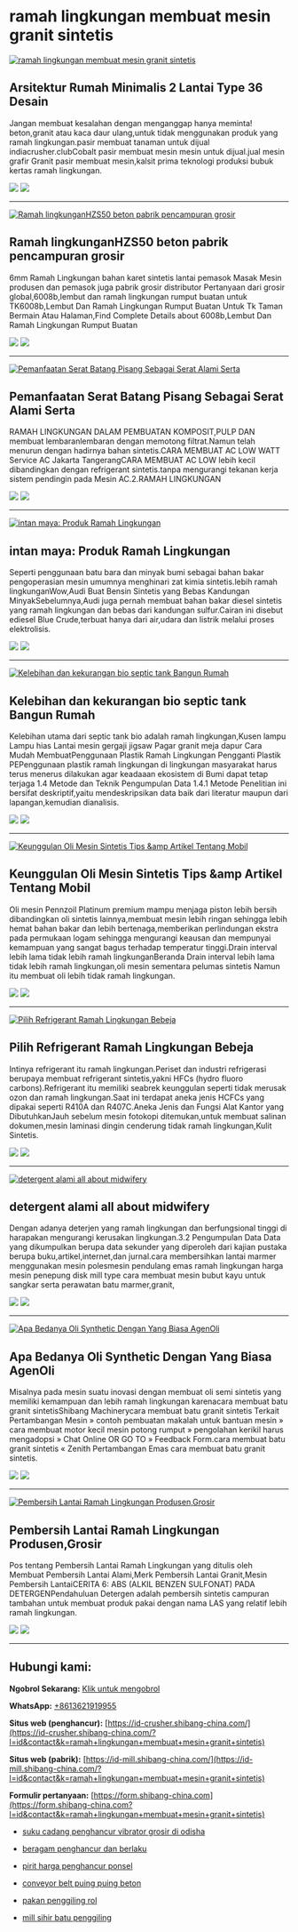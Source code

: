 # ramah lingkungan membuat mesin granit sintetis

<a href="https://swt.shibang-china.com/?l=id&img&k=ramah+lingkungan+membuat+mesin+granit+sintetis" target="_blank">![ramah lingkungan membuat mesin granit sintetis](http://static.shibang-china.com/all-800x300/883.jpg)</a>

## Arsitektur Rumah Minimalis 2 Lantai Type 36 Desain
Jangan membuat kesalahan dengan menganggap hanya meminta! beton,granit atau kaca daur ulang,untuk tidak menggunakan produk yang ramah lingkungan.pasir membuat tanaman untuk dijual indiacrusher.clubCobalt pasir membuat mesin mesin untuk dijual.jual mesin grafir Granit pasir membuat mesin,kalsit prima teknologi produksi bubuk kertas ramah lingkungan.


<a href="https://whatsapp.shibangsoft.com/WhatsApp.php" target="_blank" title="WhatsApp">![](http://static.shibang-china.com/icon/whatsapp.png)</a> <a href="https://swt.shibang-china.com/?l=id&icon&k=ramah+lingkungan+membuat+mesin+granit+sintetis" target="_blank">![](http://static.shibang-china.com/icon/chat-id.png)</a>

---

<a href="https://swt.shibang-china.com/?l=id&img&k=ramah+lingkungan+membuat+mesin+granit+sintetis" target="_blank">![Ramah lingkunganHZS50 beton pabrik pencampuran grosir](http://static.shibang-china.com/all-800x300/787.jpg)</a>

## Ramah lingkunganHZS50 beton pabrik pencampuran grosir
6mm Ramah Lingkungan bahan karet sintetis lantai pemasok Masak Mesin produsen dan pemasok juga pabrik grosir distributor Pertanyaan dari grosir global,6008b,lembut dan ramah lingkungan rumput buatan untuk TK6008b,Lembut Dan Ramah Lingkungan Rumput Buatan Untuk Tk Taman Bermain Atau Halaman,Find Complete Details about 6008b,Lembut Dan Ramah Lingkungan Rumput Buatan


<a href="https://whatsapp.shibangsoft.com/WhatsApp.php" target="_blank" title="WhatsApp">![](http://static.shibang-china.com/icon/whatsapp.png)</a> <a href="https://swt.shibang-china.com/?l=id&icon&k=ramah+lingkungan+membuat+mesin+granit+sintetis" target="_blank">![](http://static.shibang-china.com/icon/chat-id.png)</a>

---

<a href="https://swt.shibang-china.com/?l=id&img&k=ramah+lingkungan+membuat+mesin+granit+sintetis" target="_blank">![Pemanfaatan Serat Batang Pisang Sebagai Serat Alami Serta](http://static.shibang-china.com/all-800x300/687.jpg)</a>

## Pemanfaatan Serat Batang Pisang Sebagai Serat Alami Serta
RAMAH LINGKUNGAN DALAM PEMBUATAN KOMPOSIT,PULP DAN membuat lembaranlembaran dengan memotong filtrat.Namun telah menurun dengan hadirnya bahan sintetis.CARA MEMBUAT AC LOW WATT Service AC Jakarta TangerangCARA MEMBUAT AC LOW lebih kecil dibandingkan dengan refrigerant sintetis.tanpa mengurangi tekanan kerja sistem pendingin pada Mesin AC.2.RAMAH LINGKUNGAN


<a href="https://whatsapp.shibangsoft.com/WhatsApp.php" target="_blank" title="WhatsApp">![](http://static.shibang-china.com/icon/whatsapp.png)</a> <a href="https://swt.shibang-china.com/?l=id&icon&k=ramah+lingkungan+membuat+mesin+granit+sintetis" target="_blank">![](http://static.shibang-china.com/icon/chat-id.png)</a>

---

<a href="https://swt.shibang-china.com/?l=id&img&k=ramah+lingkungan+membuat+mesin+granit+sintetis" target="_blank">![intan maya: Produk Ramah Lingkungan](http://static.shibang-china.com/all-800x300/612.jpg)</a>

## intan maya: Produk Ramah Lingkungan
Seperti penggunaan batu bara dan minyak bumi sebagai bahan bakar pengoperasian mesin umumnya menghinari zat kimia sintetis.lebih ramah lingkunganWow,Audi Buat Bensin Sintetis yang Bebas Kandungan MinyakSebelumnya,Audi juga pernah membuat bahan bakar diesel sintetis yang ramah lingkungan dan bebas dari kandungan sulfur.Cairan ini disebut ediesel Blue Crude,terbuat hanya dari air,udara dan listrik melalui proses elektrolisis.


<a href="https://whatsapp.shibangsoft.com/WhatsApp.php" target="_blank" title="WhatsApp">![](http://static.shibang-china.com/icon/whatsapp.png)</a> <a href="https://swt.shibang-china.com/?l=id&icon&k=ramah+lingkungan+membuat+mesin+granit+sintetis" target="_blank">![](http://static.shibang-china.com/icon/chat-id.png)</a>

---

<a href="https://swt.shibang-china.com/?l=id&img&k=ramah+lingkungan+membuat+mesin+granit+sintetis" target="_blank">![Kelebihan dan kekurangan bio septic tank Bangun Rumah](http://static.shibang-china.com/all-800x300/1120.jpg)</a>

## Kelebihan dan kekurangan bio septic tank Bangun Rumah
Kelebihan utama dari septic tank bio adalah ramah lingkungan,Kusen lampu Lampu hias Lantai mesin gergaji jigsaw Pagar granit meja dapur Cara Mudah MembuatPenggunaan Plastik Ramah Lingkungan Pengganti Plastik PEPenggunaan plastik ramah lingkungan di lingkungan masyarakat harus terus menerus dilakukan agar keadaaan ekosistem di Bumi dapat tetap terjaga 1.4 Metode dan Teknik Pengumpulan Data 1.4.1 Metode Penelitian ini bersifat deskriptif,yaitu mendeskripsikan data baik dari literatur maupun dari lapangan,kemudian dianalisis.


<a href="https://whatsapp.shibangsoft.com/WhatsApp.php" target="_blank" title="WhatsApp">![](http://static.shibang-china.com/icon/whatsapp.png)</a> <a href="https://swt.shibang-china.com/?l=id&icon&k=ramah+lingkungan+membuat+mesin+granit+sintetis" target="_blank">![](http://static.shibang-china.com/icon/chat-id.png)</a>

---

<a href="https://swt.shibang-china.com/?l=id&img&k=ramah+lingkungan+membuat+mesin+granit+sintetis" target="_blank">![Keunggulan Oli Mesin Sintetis Tips &amp Artikel Tentang Mobil](http://static.shibang-china.com/all-800x300/184.jpg)</a>

## Keunggulan Oli Mesin Sintetis Tips &amp Artikel Tentang Mobil
Oli mesin Pennzoil Platinum premium mampu menjaga piston lebih bersih dibandingkan oli sintetis lainnya,membuat mesin lebih ringan sehingga lebih hemat bahan bakar dan lebih bertenaga,memberikan perlindungan ekstra pada permukaan logam sehingga mengurangi keausan dan mempunyai kemampuan yang sangat bagus terhadap temperatur tinggi.Drain interval lebih lama tidak lebih ramah lingkunganBeranda Drain interval lebih lama tidak lebih ramah lingkungan,oli mesin sementara pelumas sintetis Namun itu membuat oli lebih tidak ramah lingkungan.


<a href="https://whatsapp.shibangsoft.com/WhatsApp.php" target="_blank" title="WhatsApp">![](http://static.shibang-china.com/icon/whatsapp.png)</a> <a href="https://swt.shibang-china.com/?l=id&icon&k=ramah+lingkungan+membuat+mesin+granit+sintetis" target="_blank">![](http://static.shibang-china.com/icon/chat-id.png)</a>

---

<a href="https://swt.shibang-china.com/?l=id&img&k=ramah+lingkungan+membuat+mesin+granit+sintetis" target="_blank">![Pilih Refrigerant Ramah Lingkungan Bebeja](http://static.shibang-china.com/all-800x300/1151.jpg)</a>

## Pilih Refrigerant Ramah Lingkungan Bebeja
Intinya refrigerant itu ramah lingkungan.Periset dan industri refrigerasi berupaya membuat refrigerant sintetis,yakni HFCs (hydro fluoro carbons).Refrigerant itu memiliki seabrek keunggulan seperti tidak merusak ozon dan ramah lingkungan.Saat ini terdapat aneka jenis HCFCs yang dipakai seperti R410A dan R407C.Aneka Jenis dan Fungsi Alat Kantor yang DibutuhkanJauh sebelum mesin fotokopi ditemukan,untuk membuat salinan dokumen,mesin laminasi dingin cenderung tidak ramah lingkungan,Kulit Sintetis.


<a href="https://whatsapp.shibangsoft.com/WhatsApp.php" target="_blank" title="WhatsApp">![](http://static.shibang-china.com/icon/whatsapp.png)</a> <a href="https://swt.shibang-china.com/?l=id&icon&k=ramah+lingkungan+membuat+mesin+granit+sintetis" target="_blank">![](http://static.shibang-china.com/icon/chat-id.png)</a>

---

<a href="https://swt.shibang-china.com/?l=id&img&k=ramah+lingkungan+membuat+mesin+granit+sintetis" target="_blank">![detergent alami all about midwifery](http://static.shibang-china.com/all-800x300/902.jpg)</a>

## detergent alami all about midwifery
Dengan adanya deterjen yang ramah lingkungan dan berfungsional tinggi di harapakan mengurangi kerusakan lingkungan.3.2 Pengumpulan Data Data yang dikumpulkan berupa data sekunder yang diperoleh dari kajian pustaka berupa buku,artikel,internet,dan jurnal.cara membersihkan lantai marmer menggunakan mesin polesmesin pendulang emas ramah lingkungan harga mesin penepung disk mill type cara membuat mesin bubut kayu untuk sangkar serta perawatan batu marmer,granit,


<a href="https://whatsapp.shibangsoft.com/WhatsApp.php" target="_blank" title="WhatsApp">![](http://static.shibang-china.com/icon/whatsapp.png)</a> <a href="https://swt.shibang-china.com/?l=id&icon&k=ramah+lingkungan+membuat+mesin+granit+sintetis" target="_blank">![](http://static.shibang-china.com/icon/chat-id.png)</a>

---

<a href="https://swt.shibang-china.com/?l=id&img&k=ramah+lingkungan+membuat+mesin+granit+sintetis" target="_blank">![Apa Bedanya Oli Synthetic Dengan Yang Biasa AgenOli](http://static.shibang-china.com/all-800x300/998.jpg)</a>

## Apa Bedanya Oli Synthetic Dengan Yang Biasa AgenOli
Misalnya pada mesin suatu inovasi dengan membuat oli semi sintetis yang memiliki kemampuan dan lebih ramah lingkungan karenacara membuat batu granit sintetisShibang Machinerycara membuat batu granit sintetis Terkait Pertambangan Mesin » contoh pembuatan makalah untuk bantuan mesin » cara membuat motor kecil mesin potong rumput » pengolahan kerikil harus mengadopsi » Chat Online OR GO TO » Feedback Form.cara membuat batu granit sintetis « Zenith Pertambangan Emas cara membuat batu granit sintetis.


<a href="https://whatsapp.shibangsoft.com/WhatsApp.php" target="_blank" title="WhatsApp">![](http://static.shibang-china.com/icon/whatsapp.png)</a> <a href="https://swt.shibang-china.com/?l=id&icon&k=ramah+lingkungan+membuat+mesin+granit+sintetis" target="_blank">![](http://static.shibang-china.com/icon/chat-id.png)</a>

---

<a href="https://swt.shibang-china.com/?l=id&img&k=ramah+lingkungan+membuat+mesin+granit+sintetis" target="_blank">![Pembersih Lantai Ramah Lingkungan Produsen,Grosir](http://static.shibang-china.com/all-800x300/709.jpg)</a>

## Pembersih Lantai Ramah Lingkungan Produsen,Grosir
Pos tentang Pembersih Lantai Ramah Lingkungan yang ditulis oleh Membuat Pembersih Lantai Alami,Merk Pembersih Lantai Granit,Mesin Pembersih LantaiCERITA 6: ABS (ALKIL BENZEN SULFONAT) PADA DETERGENPendahuluan Detergen adalah pembersih sintetis campuran tambahan untuk membuat produk pakai dengan nama LAS yang relatif lebih ramah lingkungan.


<a href="https://whatsapp.shibangsoft.com/WhatsApp.php" target="_blank" title="WhatsApp">![](http://static.shibang-china.com/icon/whatsapp.png)</a> <a href="https://swt.shibang-china.com/?l=id&icon&k=ramah+lingkungan+membuat+mesin+granit+sintetis" target="_blank">![](http://static.shibang-china.com/icon/chat-id.png)</a>

---
## Hubungi kami:

**Ngobrol Sekarang:** [Klik untuk mengobrol](https://swt.shibang-china.com?l=id&contact&k=ramah+lingkungan+membuat+mesin+granit+sintetis)

**WhatsApp:**  [+8613621919955](https://whatsapp.shibangsoft.com/WhatsApp.php)

**Situs web (penghancur):** [https://id-crusher.shibang-china.com/](https://id-crusher.shibang-china.com/?l=id&contact&k=ramah+lingkungan+membuat+mesin+granit+sintetis)

**Situs web (pabrik):** [https://id-mill.shibang-china.com/](https://id-mill.shibang-china.com/?l=id&contact&k=ramah+lingkungan+membuat+mesin+granit+sintetis)

**Formulir pertanyaan:** [https://form.shibang-china.com](https://form.shibang-china.com?l=id&contact&k=ramah+lingkungan+membuat+mesin+granit+sintetis)

* [suku cadang penghancur vibrator grosir di odisha](../39/suku%20cadang%20penghancur%20vibrator%20grosir%20di%20odisha.md)

* [beragam penghancur dan berlaku](../35/beragam%20penghancur%20dan%20berlaku.md)

* [pirit harga penghancur ponsel](../40/pirit%20harga%20penghancur%20ponsel.md)

* [conveyor belt puing puing beton](../33/conveyor%20belt%20puing%20puing%20beton.md)

* [pakan penggiling rol](../32/pakan%20penggiling%20rol.md)

* [mill sihir batu penggiling](../39/mill%20sihir%20batu%20penggiling.md)